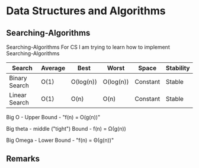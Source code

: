 # Data Structures and Algorithms

## Searching-Algorithms

Searching-Algorithms For CS
I am trying to learn how to implement Searching-Algorithms

| Search               | Average     | Best        | Worst       | Space    | Stability |
|----------------------|-------------|-------------|-------------|----------|-----------|
| Binary Search        | O(1)        | O(log(n))   | O(log(n))   | Constant | Stable    |
| Linear Search        | O(1)        | O(n)        | O(n)        | Constant | Stable    |


Big O - Upper Bound
    - "f(n) = O(g(n))"

Big theta - middle ("tight") Bound
    - f(n) = Ω(g(n))

Big Omega - Lower Bound
    - "f(n) = Θ(g(n))"

## Remarks